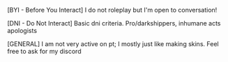 [BYI - Before You Interact] I do not roleplay but I'm open to conversation!

[DNI - Do Not Interact]
Basic dni criteria. Pro/darkshippers, inhumane acts apologists

[GENERAL] 
I am not very active on pt; I mostly just like making skins. Feel free to ask for my discord 
